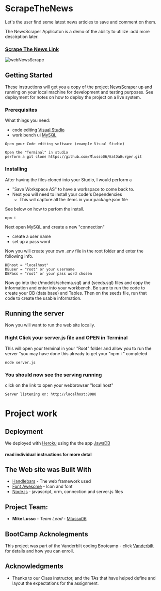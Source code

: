 # ScrapeTheNews
Let's the user find some latest news articles to save and comment on them.

The NewsScraper Applicaton is a demo of the ability to utilize :add more descirption later. 

### [Scrape The News Link](https://eatdaburger1901.herokuapp.com/)

![webNewsScrape](https://www.octoparse.com/media/7409/001-efficient-web-scraping.jpeg?width=771&height=385)

## Getting Started

These instructions will get you a copy of the project [NewsScraper](https://github.com/Mlusso06/ScrapeTheNewsr) up and running on your local machine for development and testing purposes. See deployment for notes on how to deploy the project on a live system.

### Prerequisites

What things you need: 
* code editing [Visual Studio](https://visualstudio.microsoft.com/)
* work bench ui [MySQL](https://dev.mysql.com/doc/workbench/en/)


```
Open your Code editing software (example Visual Studio)

Open the "Terminal" in studio
perform a git clone https://github.com/Mlusso06/EatDaBurger.git
```

### Installing

After having the files cloned into your Studio, I would perform a 
* "Save Workspace AS" to have a workspace to come back to.
* Next you will need to install your code's Dependencies
    * This will capture all the items in your package.json file

See below on how to perfom the install.

```
npm i
```

Next open MySQL and create a new "connection"
* create a user name
* set up a pass word

Now you will create your own .env file in the root folder and enter the following info.


```
DBhost = "localhost"
DBuser = "root" or your username
DBPass = "root" or your pass word chosen

```
Now go into the (/models/schema.sql) and (seeds.sql) files and copy the information and enter into your workbench.
Be sure to run the code to create your DB (data base) and Tables.  Then on the seeds file, run that code to create the usable information.

## Running the server

Now you will want to run the web site locally.

### Right Click your server.js file and OPEN in Terminal

This will open your terminal in your "Root" folder and allow you to run the server "you may have done this already to get your  "npm i " completed

```
node server.js
```

### You should now see the serving running

click on the link to open your webbrowser "local host"

```
Server listening on: http://localhost:8080
```

# Project work

## Deployment

We deployed with [Heroku](https://dashboard.heroku.com/apps)
using the the app [JawsDB](https://devcenter.heroku.com/articles/jawsdb)

#### read individual instructions for more detal

## The Web site was Built With

* [Handlebars](https://handlebarsjs.com/) - The web framework used
* [Font Awesome](https://fontawesome.com/) - Icon and font
* [Node.js](https://nodejs.org/en/) - javascript, orm, connection and server.js files



## Project Team:

* **Mike Lusso** - *Team Lead* - [Mlusso06](https://github.com/Mlusso06)

## BootCamp Acknolegments 

This project was part of the Vanderbilt coding Bootcamp - click [Vanderbilt](https://bootcamps.vanderbilt.edu/)  for details and how you can enroll.

## Acknowledgments

* Thanks to our Class instructor, and the TAs that have helped define and layout the expectations for the assignment. 